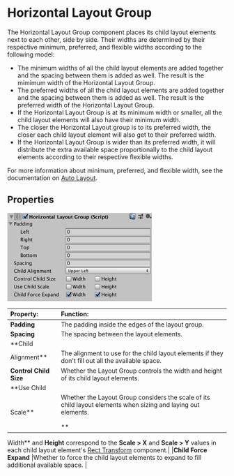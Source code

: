 # Horizontal Layout Group

The Horizontal Layout Group component places its child layout elements next to each other, side by side. Their widths
are determined by their respective minimum, preferred, and flexible widths according to the following model:

* The minimum widths of all the child layout elements are added together and the spacing between them is added as well.
  The result is the mimimum width of the Horizontal Layout Group.
* The preferred widths of all the child layout elements are added together and the spacing between them is added as
  well. The result is the preferred width of the Horizontal Layout Group.
* If the Horizontal Layout Group is at its minimum width or smaller, all the child layout elements will also have their
  minimum width.
* The closer the Horizontal Layout group is to its preferred width, the closer each child layout element will also get
  to their preferred width.
* If the Horizontal Layout Group is wider than its preferred width, it will distribute the extra available space
  proportionally to the child layout elements according to their respective flexible widths.

For more information about minimum, preferred, and flexible width, see the documentation
on [Auto Layout](UIAutoLayout.md).

## Properties

![](images/UI_HorizontalLayoutGroupInspector.png)

|**Property:** |**Function:** |
|:---|:---|
|**Padding** |The padding inside the edges of the layout group. |
|**Spacing** |The spacing between the layout elements. |
|**Child
Alignment** |The alignment to use for the child layout elements if they don't fill out all the available space. |
|**Control Child Size** |Whether the Layout Group controls the width and height of its child layout elements.|
|**Use Child
Scale** |Whether the Layout Group considers the scale of its child layout elements when sizing and laying out elements. <br/><br/> **
Width** and **Height**  correspond to the **Scale > X** and **Scale >
Y** values in each child layout element's [Rect Transform](class-RectTransform.md) component.|
|**Child Force Expand** |Whether to force the child layout elements to expand to fill additional available space. |
